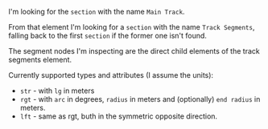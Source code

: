 I'm looking for the `section` with the name `Main Track`.

From that element I'm looking for a `section` with the name `Track Segments`, falling back to the first `section` if the former one isn't found.

The segment nodes I'm inspecting are the direct child elements of the track segments element.

Currently supported types and attributes (I assume the units):

* `str` - with `lg` in meters
* `rgt` - with `arc` in degrees, `radius` in meters and (optionally) `end radius` in meters.
* `lft` - same as rgt, buth in the symmetric opposite direction.
